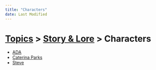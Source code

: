 ```yaml
---
title: "Characters"
date: Last Modified
---
```

# [Topics](../../topics.md) > [Story & Lore](../../topics/story-lore.md) > Characters
* [ADA](../../topics/story-lore/characters/ada.md)
* [Caterina Parks](../../topics/story-lore/characters/caterina-parks.md)
* [Steve](../../topics/story-lore/characters/steve.md)
